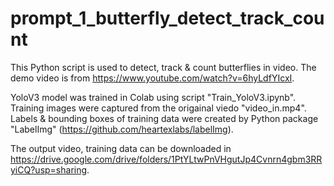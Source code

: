 # prompt_1_butterfly_detect_track_count
This Python script is used to detect, track &amp; count butterflies in video.
The demo video is from https://www.youtube.com/watch?v=6hyLdfYIcxI.


YoloV3 model was trained in Colab using script "Train_YoloV3.ipynb".
Training images were captured from the origainal viedo "video_in.mp4".
Labels & bounding boxes of training data were created by Python package "LabelImg" (https://github.com/heartexlabs/labelImg).

The output video, training data can be downloaded in https://drive.google.com/drive/folders/1PtYLtwPnVHgutJp4Cvnrn4gbm3RRyiCQ?usp=sharing.
